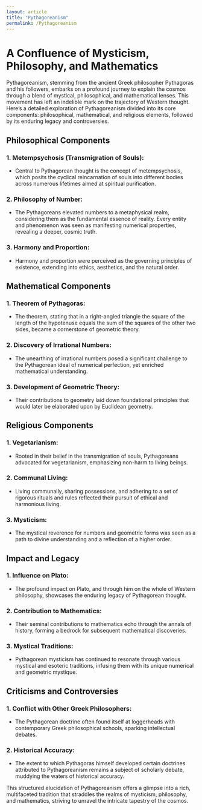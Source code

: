```yaml
---
layout: article
title: "Pythagoreanism"
permalink: /Pythagoreanism
---
```


# A Confluence of Mysticism, Philosophy, and Mathematics
Pythagoreanism, stemming from the ancient Greek philosopher Pythagoras and his followers, embarks on a profound journey to explain the cosmos through a blend of mystical, philosophical, and mathematical lenses. This movement has left an indelible mark on the trajectory of Western thought. Here’s a detailed exploration of Pythagoreanism divided into its core components: philosophical, mathematical, and religious elements, followed by its enduring legacy and controversies.

## Philosophical Components
### 1. **Metempsychosis (Transmigration of Souls):**
   - Central to Pythagorean thought is the concept of metempsychosis, which posits the cyclical reincarnation of souls into different bodies across numerous lifetimes aimed at spiritual purification.

### 2. **Philosophy of Number:**
   - The Pythagoreans elevated numbers to a metaphysical realm, considering them as the fundamental essence of reality. Every entity and phenomenon was seen as manifesting numerical properties, revealing a deeper, cosmic truth.

### 3. **Harmony and Proportion:**
   - Harmony and proportion were perceived as the governing principles of existence, extending into ethics, aesthetics, and the natural order.

## Mathematical Components
### 1. **Theorem of Pythagoras:**
   - The theorem, stating that in a right-angled triangle the square of the length of the hypotenuse equals the sum of the squares of the other two sides, became a cornerstone of geometric theory.

### 2. **Discovery of Irrational Numbers:**
   - The unearthing of irrational numbers posed a significant challenge to the Pythagorean ideal of numerical perfection, yet enriched mathematical understanding.

### 3. **Development of Geometric Theory:**
   - Their contributions to geometry laid down foundational principles that would later be elaborated upon by Euclidean geometry.

## Religious Components
### 1. **Vegetarianism:**
   - Rooted in their belief in the transmigration of souls, Pythagoreans advocated for vegetarianism, emphasizing non-harm to living beings.

### 2. **Communal Living:**
   - Living communally, sharing possessions, and adhering to a set of rigorous rituals and rules reflected their pursuit of ethical and harmonious living.

### 3. **Mysticism:**
   - The mystical reverence for numbers and geometric forms was seen as a path to divine understanding and a reflection of a higher order.

## Impact and Legacy
### 1. **Influence on Plato:**
   - The profound impact on Plato, and through him on the whole of Western philosophy, showcases the enduring legacy of Pythagorean thought.

### 2. **Contribution to Mathematics:**
   - Their seminal contributions to mathematics echo through the annals of history, forming a bedrock for subsequent mathematical discoveries.

### 3. **Mystical Traditions:**
   - Pythagorean mysticism has continued to resonate through various mystical and esoteric traditions, infusing them with its unique numerical and geometric mystique.

## Criticisms and Controversies
### 1. **Conflict with Other Greek Philosophers:**
   - The Pythagorean doctrine often found itself at loggerheads with contemporary Greek philosophical schools, sparking intellectual debates.

### 2. **Historical Accuracy:**
   - The extent to which Pythagoras himself developed certain doctrines attributed to Pythagoreanism remains a subject of scholarly debate, muddying the waters of historical accuracy.

This structured elucidation of Pythagoreanism offers a glimpse into a rich, multifaceted tradition that straddles the realms of mysticism, philosophy, and mathematics, striving to unravel the intricate tapestry of the cosmos.
